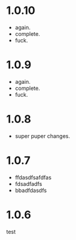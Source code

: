 ﻿# 1.0.10
- again.
- complete.
- fuck.

# 1.0.9
- again.
- complete.
- fuck.

# 1.0.8
- super puper changes.

# 1.0.7
- ffdasdfsafdfas
- fdsadfadfs
- bbadfdasdfs

# 1.0.6
test